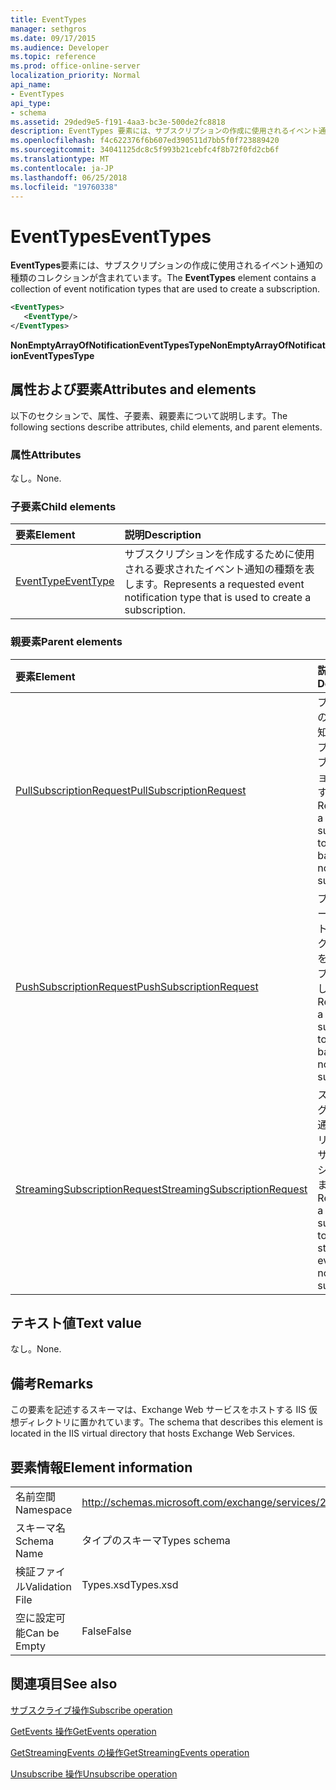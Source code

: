 ```yaml
---
title: EventTypes
manager: sethgros
ms.date: 09/17/2015
ms.audience: Developer
ms.topic: reference
ms.prod: office-online-server
localization_priority: Normal
api_name:
- EventTypes
api_type:
- schema
ms.assetid: 29ded9e5-f191-4aa3-bc3e-500de2fc8818
description: EventTypes 要素には、サブスクリプションの作成に使用されるイベント通知の種類のコレクションが含まれています。
ms.openlocfilehash: f4c622376f6b607ed390511d7bb5f0f723889420
ms.sourcegitcommit: 34041125dc8c5f993b21cebfc4f8b72f0fd2cb6f
ms.translationtype: MT
ms.contentlocale: ja-JP
ms.lasthandoff: 06/25/2018
ms.locfileid: "19760338"
---
```

# <a name="eventtypes"></a><span data-ttu-id="97a3d-103">EventTypes</span><span class="sxs-lookup"><span data-stu-id="97a3d-103">EventTypes</span></span>

<span data-ttu-id="97a3d-104">**EventTypes**要素には、サブスクリプションの作成に使用されるイベント通知の種類のコレクションが含まれています。</span><span class="sxs-lookup"><span data-stu-id="97a3d-104">The **EventTypes** element contains a collection of event notification types that are used to create a subscription.</span></span> 
  
```xml
<EventTypes>
   <EventType/>
</EventTypes>
```

 <span data-ttu-id="97a3d-105">**NonEmptyArrayOfNotificationEventTypesType**</span><span class="sxs-lookup"><span data-stu-id="97a3d-105">**NonEmptyArrayOfNotificationEventTypesType**</span></span>
## <a name="attributes-and-elements"></a><span data-ttu-id="97a3d-106">属性および要素</span><span class="sxs-lookup"><span data-stu-id="97a3d-106">Attributes and elements</span></span>

<span data-ttu-id="97a3d-107">以下のセクションで、属性、子要素、親要素について説明します。</span><span class="sxs-lookup"><span data-stu-id="97a3d-107">The following sections describe attributes, child elements, and parent elements.</span></span>
  
### <a name="attributes"></a><span data-ttu-id="97a3d-108">属性</span><span class="sxs-lookup"><span data-stu-id="97a3d-108">Attributes</span></span>

<span data-ttu-id="97a3d-109">なし。</span><span class="sxs-lookup"><span data-stu-id="97a3d-109">None.</span></span>
  
### <a name="child-elements"></a><span data-ttu-id="97a3d-110">子要素</span><span class="sxs-lookup"><span data-stu-id="97a3d-110">Child elements</span></span>

|<span data-ttu-id="97a3d-111">**要素**</span><span class="sxs-lookup"><span data-stu-id="97a3d-111">**Element**</span></span>|<span data-ttu-id="97a3d-112">**説明**</span><span class="sxs-lookup"><span data-stu-id="97a3d-112">**Description**</span></span>|
|:-----|:-----|
|[<span data-ttu-id="97a3d-113">EventType</span><span class="sxs-lookup"><span data-stu-id="97a3d-113">EventType</span></span>](eventtype.md) <br/> |<span data-ttu-id="97a3d-114">サブスクリプションを作成するために使用される要求されたイベント通知の種類を表します。</span><span class="sxs-lookup"><span data-stu-id="97a3d-114">Represents a requested event notification type that is used to create a subscription.</span></span>  <br/> |
   
### <a name="parent-elements"></a><span data-ttu-id="97a3d-115">親要素</span><span class="sxs-lookup"><span data-stu-id="97a3d-115">Parent elements</span></span>

|<span data-ttu-id="97a3d-116">**要素**</span><span class="sxs-lookup"><span data-stu-id="97a3d-116">**Element**</span></span>|<span data-ttu-id="97a3d-117">**説明**</span><span class="sxs-lookup"><span data-stu-id="97a3d-117">**Description**</span></span>|
|:-----|:-----|
|[<span data-ttu-id="97a3d-118">PullSubscriptionRequest</span><span class="sxs-lookup"><span data-stu-id="97a3d-118">PullSubscriptionRequest</span></span>](pullsubscriptionrequest.md) <br/> |<span data-ttu-id="97a3d-119">プル ベースのイベント通知サブスクリプションをサブスクリプションを表します。</span><span class="sxs-lookup"><span data-stu-id="97a3d-119">Represents a subscription to a pull-based event notification subscription.</span></span>  <br/> |
|[<span data-ttu-id="97a3d-120">PushSubscriptionRequest</span><span class="sxs-lookup"><span data-stu-id="97a3d-120">PushSubscriptionRequest</span></span>](pushsubscriptionrequest.md) <br/> |<span data-ttu-id="97a3d-121">プッシュ ベースのイベント通知サブスクリプションをサブスクリプションを表します。</span><span class="sxs-lookup"><span data-stu-id="97a3d-121">Represents a subscription to a push-based event notification subscription.</span></span>  <br/> |
|[<span data-ttu-id="97a3d-122">StreamingSubscriptionRequest</span><span class="sxs-lookup"><span data-stu-id="97a3d-122">StreamingSubscriptionRequest</span></span>](streamingsubscriptionrequest.md) <br/> |<span data-ttu-id="97a3d-123">ストリーミング イベント通知サブスクリプションをサブスクリプションを表します。</span><span class="sxs-lookup"><span data-stu-id="97a3d-123">Represents a subscription to a streaming event notification subscription.</span></span>  <br/> |
   
## <a name="text-value"></a><span data-ttu-id="97a3d-124">テキスト値</span><span class="sxs-lookup"><span data-stu-id="97a3d-124">Text value</span></span>

<span data-ttu-id="97a3d-125">なし。</span><span class="sxs-lookup"><span data-stu-id="97a3d-125">None.</span></span>
  
## <a name="remarks"></a><span data-ttu-id="97a3d-126">備考</span><span class="sxs-lookup"><span data-stu-id="97a3d-126">Remarks</span></span>

<span data-ttu-id="97a3d-127">この要素を記述するスキーマは、Exchange Web サービスをホストする IIS 仮想ディレクトリに置かれています。</span><span class="sxs-lookup"><span data-stu-id="97a3d-127">The schema that describes this element is located in the IIS virtual directory that hosts Exchange Web Services.</span></span>
  
## <a name="element-information"></a><span data-ttu-id="97a3d-128">要素情報</span><span class="sxs-lookup"><span data-stu-id="97a3d-128">Element information</span></span>

|||
|:-----|:-----|
|<span data-ttu-id="97a3d-129">名前空間</span><span class="sxs-lookup"><span data-stu-id="97a3d-129">Namespace</span></span>  <br/> |http://schemas.microsoft.com/exchange/services/2006/types  <br/> |
|<span data-ttu-id="97a3d-130">スキーマ名</span><span class="sxs-lookup"><span data-stu-id="97a3d-130">Schema Name</span></span>  <br/> |<span data-ttu-id="97a3d-131">タイプのスキーマ</span><span class="sxs-lookup"><span data-stu-id="97a3d-131">Types schema</span></span>  <br/> |
|<span data-ttu-id="97a3d-132">検証ファイル</span><span class="sxs-lookup"><span data-stu-id="97a3d-132">Validation File</span></span>  <br/> |<span data-ttu-id="97a3d-133">Types.xsd</span><span class="sxs-lookup"><span data-stu-id="97a3d-133">Types.xsd</span></span>  <br/> |
|<span data-ttu-id="97a3d-134">空に設定可能</span><span class="sxs-lookup"><span data-stu-id="97a3d-134">Can be Empty</span></span>  <br/> |<span data-ttu-id="97a3d-135">False</span><span class="sxs-lookup"><span data-stu-id="97a3d-135">False</span></span>  <br/> |
   
## <a name="see-also"></a><span data-ttu-id="97a3d-136">関連項目</span><span class="sxs-lookup"><span data-stu-id="97a3d-136">See also</span></span>



[<span data-ttu-id="97a3d-137">サブスクライブ操作</span><span class="sxs-lookup"><span data-stu-id="97a3d-137">Subscribe operation</span></span>](subscribe-operation.md)
  
[<span data-ttu-id="97a3d-138">GetEvents 操作</span><span class="sxs-lookup"><span data-stu-id="97a3d-138">GetEvents operation</span></span>](getevents-operation.md)
  
[<span data-ttu-id="97a3d-139">GetStreamingEvents の操作</span><span class="sxs-lookup"><span data-stu-id="97a3d-139">GetStreamingEvents operation</span></span>](getstreamingevents-operation.md)
  
[<span data-ttu-id="97a3d-140">Unsubscribe 操作</span><span class="sxs-lookup"><span data-stu-id="97a3d-140">Unsubscribe operation</span></span>](unsubscribe-operation.md)

